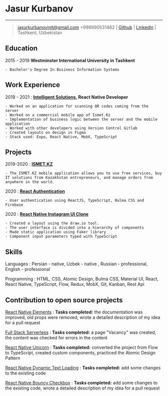 
# Jasur Kurbanov

-------------------  
> [jasurkurbanovinit@gmail.com](mailto:jasurkurbanovinit@gmail.com) 
> +998990531462  |
> [Github](https://github.com/jasurkurbanovinit)  |
> [Linkedin](https://linkedin.com/in/jasurkurbanovinit) |
> Tashkent, Uzbekistan


Education
---
2015 - 2019
**Westminster International University in Tashkent**

    - Bachelor's Degree In Business Information Systems

Work Experience
---

2019 - 2021
:   **[Intelligent Solutions](http://is.uz/), React Native Developer**

    - Worked on an application for scanning QR codes coming from the server
    - Worked on a commercial mobile app of Ismet.Kz
    - Implementation of business logic between the server and the mobile application
    - Worked with other developers using Version Control Gitlab
    - Created layouts on design in Figma
    - Stack used: Expo, React Native, MobX, TypeScript

Projects
---

2019-2020
:   **[ISMET.KZ](https://play.google.com/store/apps/details?id=kz.ismet.kt)**

    - The ISMET.KZ mobile application allows you to use free services, buy IT solutions from Kazakhstan entrepreneurs, and manage orders from anywhere in the world.
2020
:   **[React Authentication](https://github.com/jasurkurbanovinit/react-firebase-redux-typescript-project)**
    
    - User authentication using ReactJS, TypeScript, Bulma CSS and Firebase

2020
:   **[React Native Instagram UI Clone](https://github.com/jasurkurbanovinit/react-native-instagram-clone)**
    
    - Created a layout using the draw.io tool.
    - The user interface is divided into a hierarchy of components
    - Made static application using Faker library
    - Component input parameters typed with TypeScript
    
Skills
---  
Languages
:    Persian - native, Uzbek - native , Russian - professional, English - professional

Programming
:    HTML, CSS, Atomic Design, Bulma CSS, Material UI, React, React Native, TypeScript, Flow, Redux, MobX, Git, Kanban, Rest Api

Contribution to open source projects
---  
[React Native Elements](https://github.com/react-native-elements/react-native-elements/pull/2691)
:
**Tasks completed:** the documentation was improved, old props were removed, wrote a detailed description of my idea for a pull request

[Full Stack Serverless](https://github.com/fullstackserverless/fullstackserverless.github.io)
:
**Tasks completed:** a page "Vacancy" was created, the content was checked for errors in the content

[React Native Unicorn](https://github.com/react-native-village/react-native-unicorn)
:
**Tasks completed:** converted the project from Flow to TypeScript, created custom components, practiced the Atomic Design Pattern

[React Native Dynamic Text Loading](https://github.com/WrathChaos/react-native-dynamic-text-loading/pull/6)
:
**Tasks completed:** add some changes to the existing code

[React Native Bouncy Checkbox](https://github.com/WrathChaos/react-native-bouncy-checkbox/pull/12)
:
**Tasks completed:** add some changes to the existing code, wrote a detailed description of my idea for a pull request



